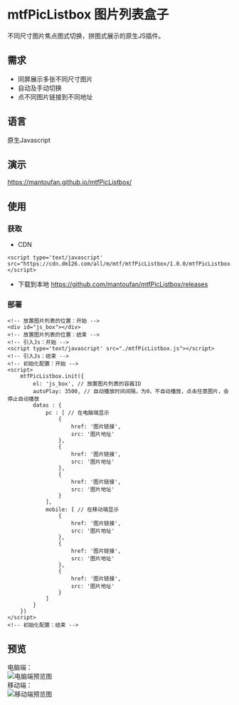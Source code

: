 # mtfPicListbox 图片列表盒子
不同尺寸图片焦点图式切换，拼图式展示的原生JS插件。
## 需求
- 同屏展示多张不同尺寸图片
- 自动及手动切换
- 点不同图片链接到不同地址
## 语言
原生Javascript
## 演示
https://mantoufan.github.io/mtfPicListbox/
## 使用
### 获取
- CDN
```
<script type='text/javascript' src="https://cdn.dm126.com/all/m/mtf/mtfPicListbox/1.0.0/mtfPicListbox.js"></script>
```
- 下载到本地
https://github.com/mantoufan/mtfPicListbox/releases
### 部署 
```
<!-- 放置图片列表的位置：开始 -->
<div id="js_box"></div>
<!-- 放置图片列表的位置：结束 -->
<!-- 引入Js：开始 -->
<script type='text/javascript' src="./mtfPicListbox.js"></script>
<!-- 引入Js：结束 -->
<!-- 初始化配置：开始 -->
<script>
    mtfPicListbox.init({
        el: 'js_box', // 放置图片列表的容器ID
        autoPlay: 3500, // 自动播放时间间隔，为0，不自动播放，点击任意图片，会停止自动播放
        datas : {
            pc : [ // 在电脑端显示
                {
                    href: '图片链接',
                    src: '图片地址'
                },
                {
                    href: '图片链接',
                    src: '图片地址'
                },
                {
                    href: '图片链接',
                    src: '图片地址'
                }
            ],
            mobile: [ // 在移动端显示
                {
                    href: '图片链接',
                    src: '图片地址'
                },
                {
                    href: '图片链接',
                    src: '图片地址'
                },
                {
                    href: '图片链接',
                    src: '图片地址'
                }
            ]
        }
    })
</script>
<!-- 初始化配置：结束 -->
```
## 预览
电脑端：  
![电脑端预览图](https://pic.downk.cc/item/5f5ddad5160a154a678e65db.jpg)  
移动端：  
![移动端预览图](https://pic.downk.cc/item/5f5ddad5160a154a678e65d6.jpg)